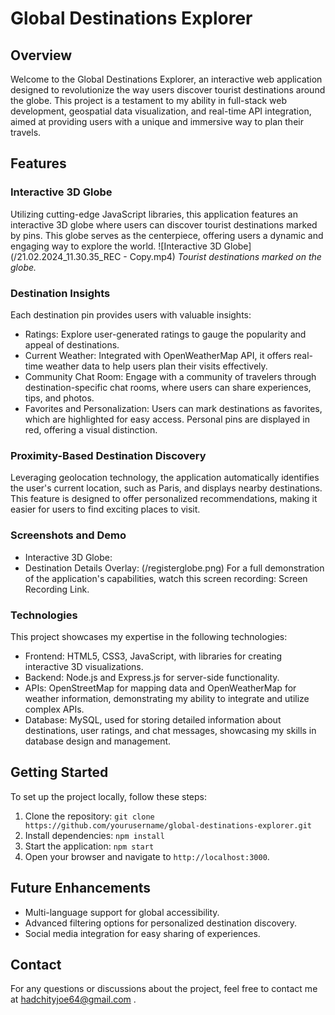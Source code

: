 # Global Destinations Explorer

## Overview

Welcome to the Global Destinations Explorer, an interactive web application designed to revolutionize the way users discover tourist destinations around the globe. This project is a testament to my ability in full-stack web development, geospatial data visualization, and real-time API integration, aimed at providing users with a unique and immersive way to plan their travels.

## Features

### Interactive 3D Globe
Utilizing cutting-edge JavaScript libraries, this application features an interactive 3D globe where users can discover tourist destinations marked by pins. This globe serves as the centerpiece, offering users a dynamic and engaging way to explore the world.
![Interactive 3D Globe](/21.02.2024_11.30.35_REC - Copy.mp4)
*Tourist destinations marked on the globe.*

### Destination Insights
Each destination pin provides users with valuable insights:

- Ratings: Explore user-generated ratings to gauge the popularity and appeal of destinations.
- Current Weather: Integrated with OpenWeatherMap API, it offers real-time weather data to help users plan their visits effectively.
- Community Chat Room: Engage with a community of travelers through destination-specific chat rooms, where users can share experiences, tips, and photos.
- Favorites and Personalization: Users can mark destinations as favorites, which are highlighted for easy access. Personal pins are displayed in red, offering a visual distinction.

### Proximity-Based Destination Discovery
Leveraging geolocation technology, the application automatically identifies the user's current location, such as Paris, and displays nearby destinations. This feature is designed to offer personalized recommendations, making it easier for users to find exciting places to visit.

### Screenshots and Demo
- Interactive 3D Globe:
- Destination Details Overlay:
  (/registerglobe.png)
For a full demonstration of the application's capabilities, watch this screen recording: Screen Recording Link. 

### Technologies
This project showcases my expertise in the following technologies:

- Frontend: HTML5, CSS3, JavaScript, with libraries for creating interactive 3D visualizations.
- Backend: Node.js and Express.js for server-side functionality.
- APIs: OpenStreetMap for mapping data and OpenWeatherMap for weather information, demonstrating my ability to integrate and utilize complex APIs.
- Database: MySQL, used for storing detailed information about destinations, user ratings, and chat messages, showcasing my skills in database design and management. 

## Getting Started

To set up the project locally, follow these steps:

1. Clone the repository: `git clone https://github.com/yourusername/global-destinations-explorer.git`
2. Install dependencies: `npm install`
3. Start the application: `npm start`
4. Open your browser and navigate to `http://localhost:3000`.

## Future Enhancements

- Multi-language support for global accessibility.
- Advanced filtering options for personalized destination discovery.
- Social media integration for easy sharing of experiences.

## Contact

For any questions or discussions about the project, feel free to contact me at hadchityjoe64@gmail.com .


